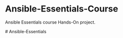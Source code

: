 # Ansible-Essentials-Course
Ansible Essentials course Hands-On project.

#   A n s i b l e - E s s e n t i a l s  
 